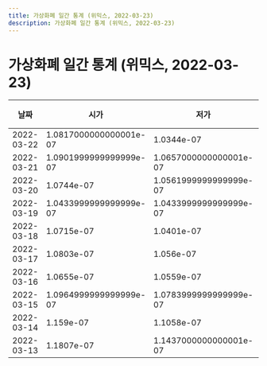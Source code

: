 ```yaml
---
title: 가상화폐 일간 통계 (위믹스, 2022-03-23)
description: 가상화폐 일간 통계 (위믹스, 2022-03-23)
---
```


가상화폐 일간 통계 (위믹스, 2022-03-23)
===

|날짜|시가|저가|고가|종가|비고|
|--|--|--|--|--|--|
|2022-03-22|1.0817000000000001e-07|1.0344e-07|1.0963000000000001e-07|1.0503000000000001e-07|    |
|2022-03-21|1.0901999999999999e-07|1.0657000000000001e-07|1.0901999999999999e-07|1.0793e-07|    |
|2022-03-20|1.0744e-07|1.0561999999999999e-07|1.0752e-07|1.0602e-07|    |
|2022-03-19|1.0433999999999999e-07|1.0433999999999999e-07|1.1031e-07|1.0743e-07|    |
|2022-03-18|1.0715e-07|1.0401e-07|1.0715e-07|1.0402e-07|    |
|2022-03-17|1.0803e-07|1.056e-07|1.0803e-07|1.0803e-07|    |
|2022-03-16|1.0655e-07|1.0559e-07|1.082e-07|1.082e-07|    |
|2022-03-15|1.0964999999999999e-07|1.0783999999999999e-07|1.1031e-07|1.0783999999999999e-07|    |
|2022-03-14|1.159e-07|1.1058e-07|1.159e-07|1.1059e-07|    |
|2022-03-13|1.1807e-07|1.1437000000000001e-07|1.2559e-07|1.159e-07|    |
